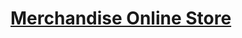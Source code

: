 # [Merchandise Online Store](https://www.sourcecodester.com/php/14887/merchandise-online-store-php-free-source-code.html)

